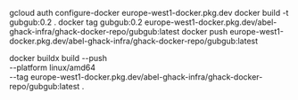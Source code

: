 gcloud auth configure-docker europe-west1-docker.pkg.dev
docker build -t gubgub:0.2 .
docker tag gubgub:0.2 europe-west1-docker.pkg.dev/abel-ghack-infra/ghack-docker-repo/gubgub:latest
docker push europe-west1-docker.pkg.dev/abel-ghack-infra/ghack-docker-repo/gubgub:latest

docker buildx build --push \
--platform linux/amd64 \
--tag europe-west1-docker.pkg.dev/abel-ghack-infra/ghack-docker-repo/gubgub:latest .